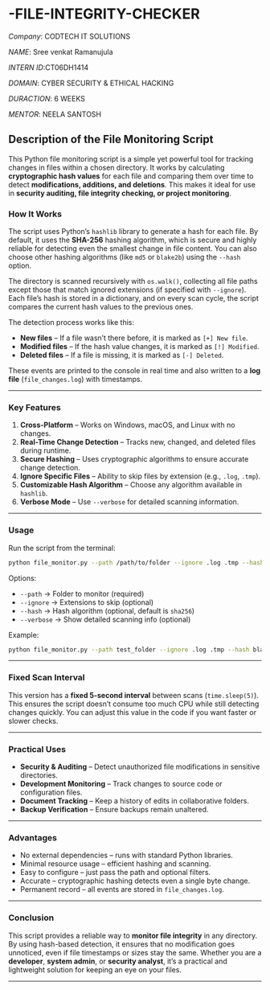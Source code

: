 # -FILE-INTEGRITY-CHECKER

*Company*: CODTECH IT SOLUTIONS

*NAME*: Sree venkat Ramanujula

*INTERN ID*:CT06DH1414

*DOMAIN*: CYBER SECURITY & ETHICAL HACKING

*DURACTION*: 6 WEEKS

*MENTOR*: NEELA SANTOSH

## **Description of the File Monitoring Script**

This Python file monitoring script is a simple yet powerful tool for tracking changes in files within a chosen directory. It works by calculating **cryptographic hash values** for each file and comparing them over time to detect **modifications, additions, and deletions**. This makes it ideal for use in **security auditing, file integrity checking, or project monitoring**.

### **How It Works**

The script uses Python’s `hashlib` library to generate a hash for each file. By default, it uses the **SHA-256** hashing algorithm, which is secure and highly reliable for detecting even the smallest change in file content. You can also choose other hashing algorithms (like `md5` or `blake2b`) using the `--hash` option.

The directory is scanned recursively with `os.walk()`, collecting all file paths except those that match ignored extensions (if specified with `--ignore`). Each file’s hash is stored in a dictionary, and on every scan cycle, the script compares the current hash values to the previous ones.

The detection process works like this:

* **New files** – If a file wasn’t there before, it is marked as `[+] New file`.
* **Modified files** – If the hash value changes, it is marked as `[!] Modified`.
* **Deleted files** – If a file is missing, it is marked as `[-] Deleted`.

These events are printed to the console in real time and also written to a **log file** (`file_changes.log`) with timestamps.

---

### **Key Features**

1. **Cross-Platform** – Works on Windows, macOS, and Linux with no changes.
2. **Real-Time Change Detection** – Tracks new, changed, and deleted files during runtime.
3. **Secure Hashing** – Uses cryptographic algorithms to ensure accurate change detection.
4. **Ignore Specific Files** – Ability to skip files by extension (e.g., `.log`, `.tmp`).
5. **Customizable Hash Algorithm** – Choose any algorithm available in `hashlib`.
6. **Verbose Mode** – Use `--verbose` for detailed scanning information.

---

### **Usage**

Run the script from the terminal:

```bash
python file_monitor.py --path /path/to/folder --ignore .log .tmp --hash sha256
```

Options:

* `--path` → Folder to monitor (required)
* `--ignore` → Extensions to skip (optional)
* `--hash` → Hash algorithm (optional, default is `sha256`)
* `--verbose` → Show detailed scanning info (optional)

Example:

```bash
python file_monitor.py --path test_folder --ignore .log .tmp --hash blake2b --verbose
```

---

### **Fixed Scan Interval**

This version has a **fixed 5-second interval** between scans (`time.sleep(5)`). This ensures the script doesn’t consume too much CPU while still detecting changes quickly. You can adjust this value in the code if you want faster or slower checks.

---

### **Practical Uses**

* **Security & Auditing** – Detect unauthorized file modifications in sensitive directories.
* **Development Monitoring** – Track changes to source code or configuration files.
* **Document Tracking** – Keep a history of edits in collaborative folders.
* **Backup Verification** – Ensure backups remain unaltered.

---

### **Advantages**

* No external dependencies – runs with standard Python libraries.
* Minimal resource usage – efficient hashing and scanning.
* Easy to configure – just pass the path and optional filters.
* Accurate – cryptographic hashing detects even a single byte change.
* Permanent record – all events are stored in `file_changes.log`.

---

### **Conclusion**

This script provides a reliable way to **monitor file integrity** in any directory. By using hash-based detection, it ensures that no modification goes unnoticed, even if file timestamps or sizes stay the same. Whether you are a **developer**, **system admin**, or **security analyst**, it’s a practical and lightweight solution for keeping an eye on your files.

---

